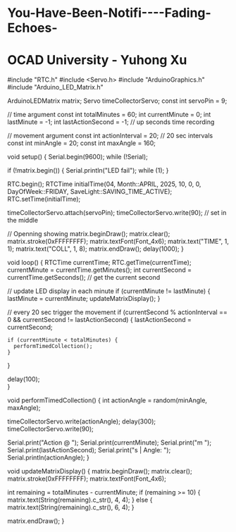 # You-Have-Been-Notifi----Fading-Echoes-
# OCAD University - Yuhong Xu

#include "RTC.h"
#include <Servo.h>
#include "ArduinoGraphics.h"
#include "Arduino_LED_Matrix.h"

ArduinoLEDMatrix matrix;
Servo timeCollectorServo;
const int servoPin = 9;

// time argument
const int totalMinutes = 60;
int currentMinute = 0;
int lastMinute = -1;
int lastActionSecond = -1;  // up seconds time recording 

// movement argument
const int actionInterval = 20;  // 20 sec intervals
const int minAngle = 20;
const int maxAngle = 160;

void setup() {
  Serial.begin(9600);
  while (!Serial);

  if (!matrix.begin()) {
    Serial.println("LED fail");
    while (1);
  }

  RTC.begin();
  RTCTime initialTime(04, Month::APRIL, 2025, 10, 0, 0, DayOfWeek::FRIDAY, SaveLight::SAVING_TIME_ACTIVE);
  RTC.setTime(initialTime);

  timeCollectorServo.attach(servoPin);
  timeCollectorServo.write(90);  // set in the middle

  // Openning showing
  matrix.beginDraw();
  matrix.clear();
  matrix.stroke(0xFFFFFFFF);
  matrix.textFont(Font_4x6);
  matrix.text("TIME", 1, 1);
  matrix.text("COLL", 1, 8);
  matrix.endDraw();
  delay(1000);
}

void loop() {
  RTCTime currentTime;
  RTC.getTime(currentTime);
  currentMinute = currentTime.getMinutes();
  int currentSecond = currentTime.getSeconds();  // get the current second

  // update LED display in each minute
  if (currentMinute != lastMinute) {
    lastMinute = currentMinute;
    updateMatrixDisplay();
  }

  // every 20 sec trigger the movement
  if (currentSecond % actionInterval == 0 && currentSecond != lastActionSecond) {
    lastActionSecond = currentSecond;
    
    if (currentMinute < totalMinutes) {
      performTimedCollection();  
    }
  }
  
  delay(100);  
}

void performTimedCollection() {
  int actionAngle = random(minAngle, maxAngle);
  
  timeCollectorServo.write(actionAngle);
  delay(300); 
  timeCollectorServo.write(90);
  
  Serial.print("Action @ ");
  Serial.print(currentMinute);
  Serial.print("m ");
  Serial.print(lastActionSecond);
  Serial.print("s | Angle: ");
  Serial.println(actionAngle);
}

void updateMatrixDisplay() {
  matrix.beginDraw();
  matrix.clear();
  matrix.stroke(0xFFFFFFFF);
  matrix.textFont(Font_4x6);

  int remaining = totalMinutes - currentMinute;
  if (remaining >= 10) {
    matrix.text(String(remaining).c_str(), 4, 4);
  } else {
    matrix.text(String(remaining).c_str(), 6, 4);
  }
  
  matrix.endDraw();
}

